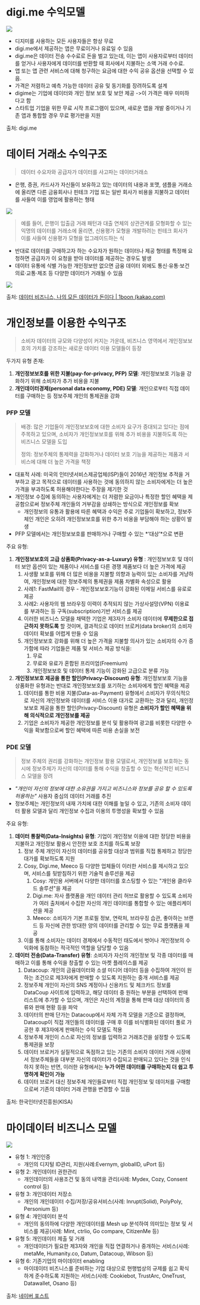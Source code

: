 # digi.me 수익모델

![](../images/digime_pricing.PNG)

- 디지미를 사용하는 모든 사용자들은 항상 무료
- digi.me에서 제공하는 앱은 무료이거나 유료일 수 있음
- digi.me은 데이터 전송 수수료로 돈을 벌고 있는데, 이는 앱이 사용자로부터 데이터를 얻거나 사용자에게 데이터를 반환할 때 회사에서 지불하는 소액 거래 수수료. 
- 앱 또는 앱 관련 서비스에 대해 청구하는 요금에 대한 수익 공유 옵션을 선택할 수 있음.
- 가격은 저렴하고 예측 가능한 데이터 공유 및 동기화를 장려하도록 설계
- digime는 기업에 데이터와 개인 정보 보호 및 보안 제공 ->이 가격은 매우 미미하다고 함
- 스타트업 기업을 위한 무료 시작 프로그램이 있으며, 새로운 앱을 개발 중이거나 기존 앱과 통합할 경우 무료 평가판을 지원



출처: digi.me



# 데이터 거래소 수익구조

> 데이터 수요자와 공급자가 데이터를 사고파는 데이터거래소

- 은행, 증권, 카드사가 자신들이 보유하고 있는 데이터의 내용과 포맷, 샘플을 거래소에 올리면 다른 금융회사나 핀테크 기업 또는 일반 회사가 비용을 지불하고 데이터를 사들여 이를 영업에 활용하는 형태

![](../images/데이터거래소.PNG)

> 예를 들어, 은행이 입출금 거래 패턴과 대출 연체의 상관관계를 모형화할 수 있는 익명의 데이터를 거래소에 올리면, 신용평가 모형을 개발하려는 핀테크 회사가 이를 사들여 신용평가 모형을 업그레이드하는 식

- 반대로 데이터를 구매하고자 하는 수요자가 원하는 데이터나 제공 형태를 특정해 요청하면 공급자가 이 요청을 받아 데이터를 제공하는 경우도 발생
- 데이터 유통에 식별 가능한 개인정보만 없으면 금융 데이터 외에도 통신·유통·보건의료·교통·제조 등 다양한 데이터가 거래될 수 있음

![](../images/데이터거래소2.PNG)

출처: [데이터 비즈니스, 나의 모든 데이터가 돈이다 | 1boon (kakao.com)](https://1boon.kakao.com/kcie/5f60683da6e3606d4827c13d)



# 개인정보를 이용한 수익구조

> 소비자 데이터의 규모와 다양성이 커지는 가운데, 비즈니스 영역에서 개인정보보호의 가치를 강조하는 새로운 데이터 이용 모델들이 등장

두가지 유형 존재: 

1. **개인정보보호를 위한  지불(pay-for-privacy, PFP) 모델**: 개인정보보호 기능을 강화하기 위해 소비자가 추가 비용을 지불
2. **개인데이터경제(personal data economy, PDE) 모델**: 개인으로부터 직접 데이터를 구매하는 등 정보주체 개인의 통제권을 강화



### PFP 모델

>  배경: 많은 기업들이 개인정보보호에 대한 소비자 요구가 증대되고 있다는 점에 주목하고 있으며, 소비자가 개인정보보호를 위해 추가 비용을 지불하도록 하는 비즈니스 모델을 도입
>
> 정의: 정보주체의 통제력을 강화하거나 데이터 보호 기능을 제공하는 제품과 서비스에 대해 더 높은 가격을 책정

- 대표적 사례: 미국의 인터넷서비스제공업체(ISP)들이 2016년 개인정보 추적을 거부하고 광고 목적으로 데이터를 사용하는 것에 동의하지 않는 소비자에게는 더 높은 가격을 부과하도록 허용해야한다는 주장을 제기한 것
- 개인정보 수집에 동의하는 사용자에게는 더 저렴한 요금이나 특정한 할인 혜택을 제공함으로써 정보주체 개인들의 거부감을 상쇄하는 방식으로 개인정보를 확보
  - 개인정보의 유통과 활용에 따른 혜택과 수익은 주로 기업들이 확보하고, 정보주체인 개인은 오히려 개인정보보호를 위한 추가 비용을 부담해야 하는 상황이 발생
- PFP 모델에서는 개인정보보호를 판매하거나 구매할 수 있는 *‘대상’*으로 변환

주요 유형: 

1. **개인정보보호의 고급 상품화(Privacy-as-a-Luxury) 유형** : 개인정보보호 및 데이터 보안 옵션이 있는 제품이나 서비스를 다른 경쟁 제품보다 더 높은 가격에 제공
   1. 사생활 보호를 위해 더 많은 비용을 지불할 의향과 능력이 있는 소비자를 겨냥하여, 개인정보에 대한 정보주체의 통제권을 제품 차별화 속성으로 활용
   2. 사례1: FastMail의 경우 - 개인정보보호기능이 강화된 이메일 서비스를 유로로 제공
   3. 사례2: 사용자의 웹 브라우징 이력이 추적되지 않는 가상사설망(VPN) 이용료를 부과하는 등 구독(subscription)기반 서비스를 제공
   4. 이러한 비즈니스 모델을 채택한 기업은 제3자가 소비자 데이터에 **무제한으로 접근하지 못하도록** 할 것이며, 결과적으로 데이터 브로커(data broker)의 소비자 데이터 확보를 어렵게 만들 수 있음
   5. 개인정보보호 강화를 위해 더 높은 가격을 지불할 의사가 있는 소비자의 수가 증가함에 따라 기업들은 제품 및 서비스 제공 방식을:
      1. 무료
      2. 무료와 유료가 혼합된 프리미엄(Freemium)
      3. 개인정보보호 및 데이터 통제 기능이 강화된 고급으로 분류 가능
2. **개인정보보호 제공을 통한 할인(Privacy-Discount) 유형**: 개인정보보호 기능을 상품화한 유형과는 반대로 개인정보보호를 포기하는 소비자에게 할인 혜택을 제공
   1. 데이터를 통한 비용 지불(Data-as-Payment) 유형에서 소비자가 무의식적으로 자신의 개인정보와 데이터를 서비스 이용 대가로 교환하는 것과 달리, 개인정보보호 제공을 통한 할인(Privacy-Discount) 유형은 **소비자가 할인 혜택을 위해 의식적으로 개인정보를 제공**
   2. 기업은 소비자가 제공한 개인정보를 분석 및 활용하여 광고를 비롯한 다양한 수익을 확보함으로써 할인 혜택에 따른 비용 손실을 보전



### PDE 모델

>  정보 주체의 권리를 강화하는 개인정보 활용 모델로서, 개인정보를 보호하는 동시에 정보주체가 자신의 데이터를 통해 수익을 창출할 수 있는 혁신적인 비즈니스 모델을 장려

- *"개인이 자신의 정보에 대한 소유권을 가지고 비즈니스와 정보를 공유 할 수 있도록 허용하는"* 사용자 중심의 데이터 거래를 추진
- 정보주체는 개인정보의 내재 가치에 대한 이해를 높일 수 있고, 기존의 소비자 데이터 활용 모델과 달리 개인정보 수집과 이용의 투명성을 확보할 수 있음 

주요 유형:

1. **데이터 통찰력(Data-Insights) 유형**: 기업이 개인정보 이용에 대한 정당한 비용을 지불하고 개인정보 활용시 안전한 보호 조치를 하도록 보장
   1. 정보 주체 개인이 자신의 데이터를 공유할 대상과 범위를 직접 통제하고 정당한 대가를 확보하도록 지원
   2. Cosy, Digi.me, Meeco 등 다양한 업체들이 이러한 서비스를 제시하고 있으며, 서비스를 뒷받침하기 위한 기술적 솔루션을 제공 
      1. Cosy: 개인용 서버에서 다양한 데이터를 호스팅할 수 있는 "개인용 클라우드 솔루션"을 제공
      2.  Digi.me: 자사 플랫폼을 개인 데이터 관리 허브로 활용할 수 있도록 소비자가 여러 출처에서 수집한 자신의 개인 데이터를 통합할 수 있는 애플리케이션을 제공
      3. Meeco: 소비자가 기본 프로필 정보, 연락처, 브라우징 습관, 좋아하는 브랜드 등 자신에 관한 방대한 양의 데이터를 관리할 수 있는 무료 플랫폼을 제공
   3. 이를 통해 소비자는 데이터 경제에서 수동적인 태도에서 벗어나 개인정보의 수익화에 동참하는 적극적인 역할을 담당할 수 있음 
2. **데이터 전송(Data-Transfer) 유형**:  소비자가 자신의 개인정보 및 각종 데이터를 매매하고 이를 통해 수익을 창출할 수 있는 마켓 플레이스를 제공
   1.  Datacoup: 개인의 금융데이터와 소셜 미디어 데이터 등을 수집하여 개인이 원하는 조건으로 제3자에게 판매할 수 있도록 지원하는 중개 서비스를 제공
      1. 정보주체 개인이 자신의 SNS 계정이나 신용카드 및 체크카드 정보를 DataCoup 사이트에 입력하고, 해당 데이터 중 원하는 부분을 선택하여 판매 리스트에 추가할 수 있으며, 개인은 자신의 계정을 통해 판매 대상 데이터의 종류와 판매 현황 등을 파악 
      2.  데이터의 판매 단가는 Datacoup에서 자체 가격 모델을 기준으로 결정하며, Datacoup이 직접 개인들의 데이터를 구매 후 이를 비식별화된 데이터 풀로 가공한 후 제3자에게 판매하는 수익 모델도 적용 
   2. 정보주체 개인이 스스로 자신의 정보를 입력하고 거래조건을 설정할 수 있도록 통제권을 보장
   3. 데이터 브로커가 실질적으로 독점하고 있는 기존의 소비자 데이터 거래 시장에서 정보주체들을 대부분 자신의 데이터가 수집되고 판매되고 있다는 것을 인식하지 못하는 반면, 이러한 유형에서는 **누가 어떤 데이터를 구매하는지 더 쉽고 투명하게 확인이 가능**
   4. 데이터 브로커 대신 정보주체 개인들로부터 직접 개인정보 및 데이처를 구매함으로써 기존의 데이터 거래 관행을 변경할 수 있음



출처: 한국인터넷진흥원(KISA)



# 마이데이터 비즈니스 모델

![](../images/마이데이터_비즈니스모델.PNG)

- 유형 1: 개인인증
  - 개인의 디지털 ID관리, 지원(사례:Evernym, globalID, uPort 등)
- 유형 2: 개인데이터 권한관리
  - 개인데이터의 사용조건 및 동의 내역을 관리(사례: Mydex, Cozy, Consent control 등)
- 유형 3: 개인데이터 저장소
  - 개인의 개인데이터 수집/저장/공유서비스(사례: Inrupt(Solid), PolyPoly, Personium 등)
- 유형 4: 개인데이터 분석
  - 개인의 동의하에 다양한 개인데이터를 Mesh up 분석하여 의미있는 정보 및 서비스를 제공(사례: Mint, ctrlio, Go compare, CitizenMe 등)
- 유형 5: 개인데이터 제출 및 거래
  - 개인데이터가 필요한 제3자와 개인을 직접 연결하거나 중개하는 서비스(사례: metaMe, Humanity.co, Datum, Datacoup, Wibson 등)
- 유형 6: 기존기업의 마이데이터 enabling
  - 마이데이터 비즈니스를 준비하는 기업 대상으로 현행법상의 규제를 쉽고 확식하게 준수하도록 지원하는 서비스(사례: Cookiebot, TrustArc, OneTrust, Datawallet, Osano 등)



출처: [네이버 포스트](https://m.post.naver.com/viewer/postView.nhn?volumeNo=27529542&memberNo=35753905)

